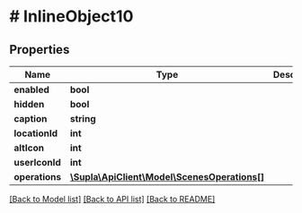 # # InlineObject10

## Properties

Name | Type | Description | Notes
------------ | ------------- | ------------- | -------------
**enabled** | **bool** |  | [optional]
**hidden** | **bool** |  | [optional]
**caption** | **string** |  | [optional]
**locationId** | **int** |  | [optional]
**altIcon** | **int** |  | [optional]
**userIconId** | **int** |  | [optional]
**operations** | [**\Supla\ApiClient\Model\ScenesOperations[]**](ScenesOperations.md) |  | [optional]

[[Back to Model list]](../../README.md#models) [[Back to API list]](../../README.md#endpoints) [[Back to README]](../../README.md)
